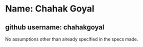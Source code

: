 # Name: Chahak Goyal
## github username: chahakgoyal
No assumptions other than already specified in the specs made.